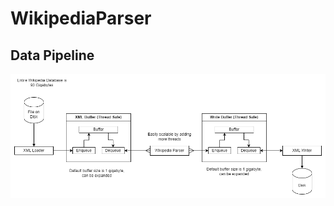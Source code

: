 # WikipediaParser
## Data Pipeline
![Application Architecture](https://github.com/basicn86/WikipediaParser/blob/master/images/architecture.png)
